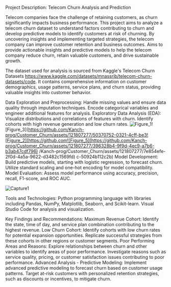 Project Description: Telecom Churn Analysis and Prediction

Telecom companies face the challenge of retaining customers, as churn significantly impacts business performance. This project aims to analyze a telecom churn dataset to understand factors contributing to churn and develop predictive models to identify customers at risk of churning. By uncovering insights and implementing targeted strategies, the telecom company can improve customer retention and business outcomes. Aims to provide actionable insights and predictive models to help the telecom company reduce churn, retain valuable customers, and drive sustainable growth.

The dataset used for analysis is sourced from Kaggle's Telecom Churn Datasets https://www.kaggle.com/datasets/mnassrib/telecom-churn-datasets/code. It contains comprehensive information on customer demographics, usage patterns, service plans, and churn status, providing valuable insights into customer behavior.

Data Exploration and Preprocessing:
  Handle missing values and ensure data quality through imputation techniques.
  Encode categorical variables and engineer additional features for analysis.
Exploratory Data Analysis (EDA):
  Visualize distributions and correlations of features with churn.
  Identify cohorts with high revenue generation and low churn rates.
  ![Figure_1](https://github.com/Kanch-prog/Customer_Churn/assets/121807277/19713a34-7827-4611-a2ff-608b405ff8be)![Figure_3](https://github.com/Kanch-prog/Customer_Churn/assets/121807277/50370752-0321-4cff-be3![Figure_2](https://github.com![Figure_5](https://github.com/Kanch-prog/Customer_Churn/assets/121807277/396328b4-9f9d-4ec9-a7b6-b3ab47cdf796)
/Kanch-prog/Customer_Churn/assets/121807277/7e854efe-2f0d-4a5a-9622-d3482c1569fd)
c-50924b112c2b)
Model Development:
  Build predictive models, starting with logistic regression, to forecast churn.
  Utilize standard scaling and one-hot encoding for model compatibility.
Model Evaluation:
  Assess model performance using accuracy, precision, recall, F1-score, and ROC AUC.

![Capture1](https://github.com/Kanch-prog/Customer_Churn/assets/121807277/8a43753c-ec5d-4e37-bc75-58fdc583f5bc)

  
Tools and Technologies:
  Python programming language with libraries including Pandas, NumPy, Matplotlib, Seaborn, and Scikit-learn.
  Visual Studio Code for analysis and visualization.
  
Key Findings and Recommendations:
  Maximum Revenue Cohort:
    Identify the state, time of day, and service plan combination contributing to the highest revenue.
  Low Churn Cohort:
    Identify cohorts with low churn rates for potential expansion opportunities.
    Replicate successful strategies from these cohorts in other regions or customer segments.
  Poor Performing Areas and Reasons:
    Explore relationships between churn and other variables to identify areas of poor performance.
    Investigate reasons such as service quality, pricing, or customer satisfaction issues contributing to poor performance.
  Advanced Analysis - Predictive Modeling:
    Implement advanced predictive modeling to forecast churn based on customer usage patterns.
    Target at-risk customers with personalized retention strategies, such as discounts or incentives, to mitigate churn.
